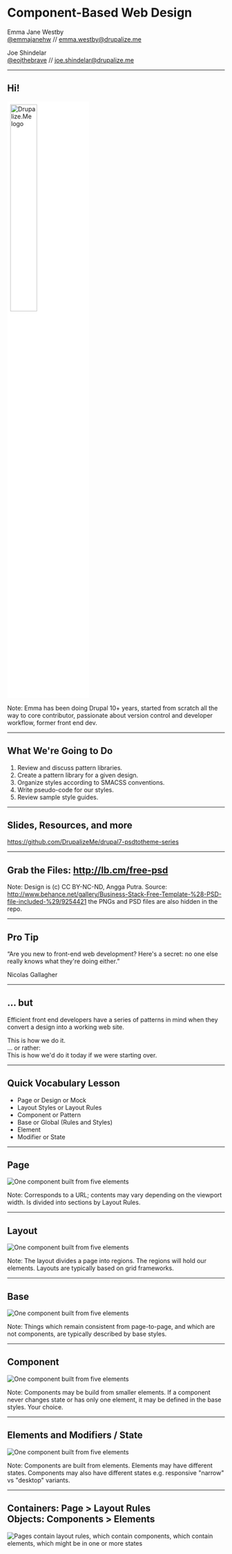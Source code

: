 # Component-Based Web Design

Emma Jane Westby 
<br/>[@emmajanehw](http://twitter.com/emmajanehw) // [emma.westby@drupalize.me](mailto:emma.westby@drupalize.me)

Joe Shindelar
<br/>[@eojthebrave](http://twitter.com/eojthebrave) // [joe.shindelar@drupalize.me](mailto:joe.shindelar@drupalize.me)

---------------------------------------
## Hi!

<a href="http://drupalize.me"><img class="fragment" style="background-color: white; padding: .5em; border: none" src="../lib/themes/drupalize.me/images/drupalizeme-logo.png" class="no-border" width="35%" class="left" style="padding-top: 10px;" alt="Drupalize.Me logo"/></a>

Note: Emma has been doing Drupal 10+ years, started from scratch all the way to core contributor, passionate about version control and developer workflow, former front end dev.

---------------------------------------
## What We're Going to Do

1. Review and discuss pattern libraries.
2. Create a pattern library for a given design.
3. Organize styles according to SMACSS conventions.
4. Write pseudo-code for our styles.
5. Review sample style guides.

---------------------------------------
## Slides, Resources, and more

https://github.com/DrupalizeMe/drupal7-psdtotheme-series

---------------------------------------
## Grab the Files: http://lb.cm/free-psd

<!-- .slide: data-background-image="assets/AnggaPutra_blog_psd.png" -->
<!-- .slide: data-background-position="top left" -->
<!-- .slide: data-state="bgimage" -->

Note: Design is (c) CC BY-NC-ND, Angga Putra. Source: http://www.behance.net/gallery/Business-Stack-Free-Template-%28-PSD-file-included-%29/9254421 the PNGs and PSD files are also hidden in the repo.

---------------------------------------
## Pro Tip
“Are you new to front-end web development? Here's a secret: no one else really knows what they're doing either.” 

Nicolas Gallagher

---------------------------------------
## ... but

Efficient front end developers have
a series of patterns in mind when they convert a design into a working web site.

<div class="fragment">This is how we do it.</div>
<div class="fragment"> ... or rather:
<br />This is how we'd do it today if we were starting over.</div>

---------------------------------------
## Quick Vocabulary Lesson

- Page or Design or Mock
- Layout Styles or Layout Rules
- Component or Pattern
- Base or Global (Rules and Styles)
- Element
- Modifier or State

---------------------------------------
## Page

![One component built from five elements](assets/AnggaPutra_home_psd.png)

Note: Corresponds to a URL; contents may vary depending on the viewport width. Is divided into sections by Layout Rules.

---------------------------------------
## Layout

![One component built from five elements](assets/AnggaPutra_home_layout.png)

Note: The layout divides a page into regions. The regions will hold our elements. Layouts are typically based on grid frameworks.

---------------------------------------
## Base

![One component built from five elements](assets/AnggaPutra_home_base.png)

Note: Things which remain consistent from page-to-page, and which are not components, are typically described by base styles.

---------------------------------------
## Component

![One component built from five elements](assets/AnggaPutra_home_components.png)

Note: Components may be build from smaller elements. If a component never changes state or has only one element, it may be defined in the base styles. Your choice.

---------------------------------------
## Elements and Modifiers / State

![One component built from five elements](assets/AnggaPutra_home_BEM.png)

Note: Components are built from elements. Elements may have different states. Components may also have different states e.g. responsive "narrow" vs "desktop" variants.

---------------------------------------
## Containers: Page > Layout Rules <br />Objects: Components > Elements

![Pages contain layout rules, which contain components, which contain elements, which might be in one or more states](assets/vocabulary.png)